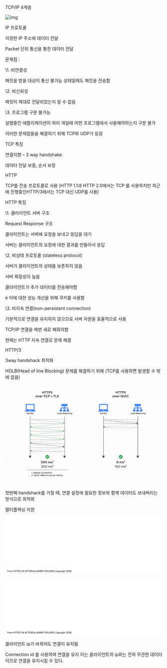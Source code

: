 TCP/IP 4계층

 



![img](https://blog.kakaocdn.net/dn/cv37i5/btqURuFCNST/HkY7Q4Qkj1qScH0Fn9ksVk/img.png)



 

IP 프로토콜

 

지정한 IP 주소에 데이터 전달

Packet 단위 통신을 통한 데이터 전달

 

문제점 :

\1. 비연결성

패킷을 받을 대상이 통신 불가능 상태일때도 패킷을 전송함

\2. 비신뢰성

패킷이 제대로 전달되었는지 알 수 없음

\3. 프로그램 구분 불가능

실행중인 애플리케이션이 여러 개일때 어떤 프로그램에서 사용해야하는지 구분 불가

 

이러한 문제점들을 해결하기 위해 TCP와 UDP가 등장

TCP 특징

 

연결지향 – 3 way handshake

데이터 전달 보증, 순서 보장

 

HTTP

 

TCP를 전송 프로토콜로 사용 (HTTP 1.1과 HTTP 2.0에서는 TCP 를 사용하지만 최근에 진행중인HTTP/3에서는 TCP 대신 UDP를 사용)

 

HTTP 특징

 

\1. 클라이언트 서버 구조

Request Response 구조

클라이언트는 서버에 요청을 보내고 응답을 대기

서버는 클라이언트의 요청에 대한 결과를 만들어서 응답

 

\2. 비상태 프로토콜 (stateless protocol)

서버가 클라이언트의 상태를 보존하지 않음

서버 확장성이 높음

클라이언트가 추가 데이터를 전송해야함

è 이에 대한 성능 개선을 위해 쿠키를 사용함

 

\3. 비지속 연결(non-persistent connection)

기본적으로 연결을 유지하지 않으므로 서버 자원을 효율적으로 사용

TCP/IP 연결을 매번 새로 해줘야함

현재는 HTTP 지속 연결로 문제 해결

 

HTTP/3

 

3way handshack 최적화

HOLB(Head of line Blocking) 문제를 해결하기 위해 (TCP를 사용하면 발생할 수 밖에 없음)

![image-20210126153051870](https://github.com/wookyoungkim/cs_study/blob/main/%EB%84%A4%ED%8A%B8%EC%9B%8C%ED%81%AC/image-20210126153051870.png?raw=true)





 

 

 

첫번째 handshack를 거칠 때, 연결 설정에 필요한 정보와 함께 데이터도 보내버리는 방식으로 최적화

 

멀티플렉싱 지원

![image-20210126153112444](https://github.com/wookyoungkim/cs_study/blob/main/%EB%84%A4%ED%8A%B8%EC%9B%8C%ED%81%AC/image-20210126153112444.png?raw=true)

![image-20210126153122858](https://github.com/wookyoungkim/cs_study/blob/main/%EB%84%A4%ED%8A%B8%EC%9B%8C%ED%81%AC/image-20210126153122858.png?raw=true)

클라이언트 ip가 바뀌어도 연결이 유지됨

 

Connection id 를 사용하여 연결을 유지 이는 클라이언트의 ip와는 전혀 무관한 데이터이므로 연결을 유지시킬 수 있다.

